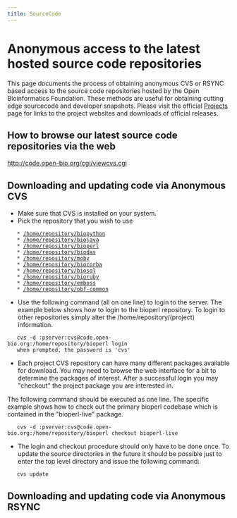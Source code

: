 ```yaml
---
title: SourceCode
---
```


Anonymous access to the latest hosted source code repositories
==============================================================

This page documents the process of obtaining anonymous CVS or RSYNC
based access to the source code repositories hosted by the Open
Bioinformatics Foundation. These methods are useful for obtaining
cutting edge sourcecode and developer snapshots. Please visit the
official [Projects](Projects "wikilink") page for links to the project
websites and downloads of official releases.

How to browse our latest source code repositories via the web
-------------------------------------------------------------

<http://code.open-bio.org/cgi/viewcvs.cgi>

Downloading and updating code via Anonymous CVS
-----------------------------------------------

-   Make sure that CVS is installed on your system.
-   Pick the repository that you wish to use

`   * `[`/home/repository/biopython`](http://code.open-bio.org/cgi/viewcvs.cgi/?cvsroot=biopython)  
`   * `[`/home/repository/biojava`](http://code.open-bio.org/cgi/viewcvs.cgi/?cvsroot=biojava)  
`   * `[`/home/repository/bioperl`](http://code.open-bio.org/cgi/viewcvs.cgi/?cvsroot=bioperl)  
`   * `[`/home/repository/biodas`](http://code.open-bio.org/cgi/viewcvs.cgi/?cvsroot=biodas)  
`   * `[`/home/repository/moby`](http://code.open-bio.org/cgi/viewcvs.cgi/?cvsroot=moby)  
`   * `[`/home/repository/biocorba`](http://code.open-bio.org/cgi/viewcvs.cgi/?cvsroot=biocorba)  
`   * `[`/home/repository/biosql`](http://code.open-bio.org/cgi/viewcvs.cgi/?cvsroot=biosql)  
`   * `[`/home/repository/bioruby`](http://code.open-bio.org/cgi/viewcvs.cgi/?cvsroot=bioruby)  
`   * `[`/home/repository/emboss`](http://code.open-bio.org/cgi/viewcvs.cgi/?cvsroot=emboss)  
`   * `[`/home/repository/obf-common`](http://code.open-bio.org/cgi/viewcvs.cgi/?cvsroot=obf-common)` `

-   Use the following command (all on one line) to login to the server.
    The example below shows how to login to the bioperl repository. To
    login to other repositories simply alter
    the /home/repository/(project) information.

`   cvs -d :pserver:cvs@code.open-bio.org:/home/repository/bioperl login`  
`   when prompted, the password is 'cvs'`

-   Each project CVS repository can have many different packages
    available for download. You may need to browse the web interface for
    a bit to determine the packages of interest. After a successful
    login you may "checkout" the project package you are interested in.

The following command should be executed as one line. The specific
example shows how to check out the primary bioperl codebase which is
contained in the "bioperl-live" package.

`   cvs -d :pserver:cvs@code.open-bio.org:/home/repository/bioperl checkout bioperl-live`

-   The login and checkout procedure should only have to be done once.
    To update the source directories in the future it should be possible
    just to enter the top level directory and issue the following
    command:

`   cvs update`

Downloading and updating code via Anonymous RSYNC
-------------------------------------------------
